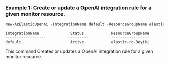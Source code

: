 ### Example 1: Create or update a OpenAI integration rule for a given monitor resource.
```powershell
New-AzElasticOpenAi -IntegrationName default -ResourceGroupName elastic-rg-3eytki -MonitorName elastic-rhqz1v
```

```output
IntegrationName              Status            ResourceGroupName
------------------          ---------          -----------------
default                      Active            elastic-rg-3eytki
```

This command Creates or updates a OpenAI integration rule for a given monitor resource.